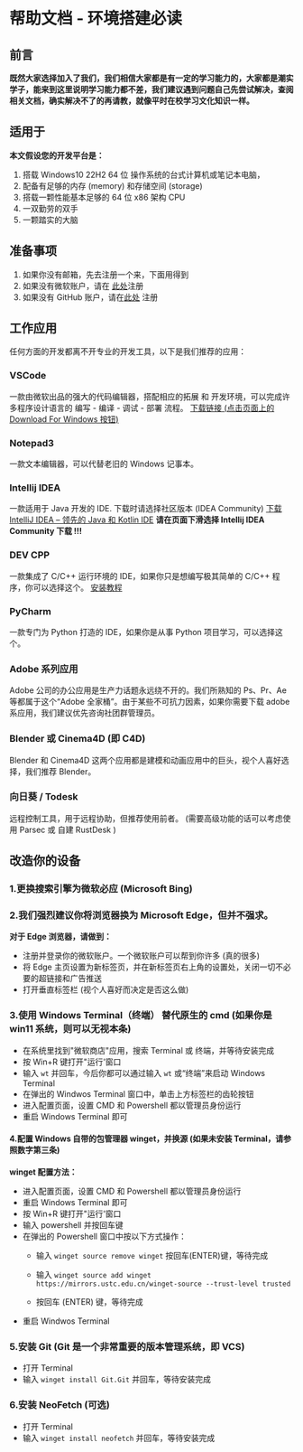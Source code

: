 # 帮助文档 - 环境搭建必读

## 前言
**既然大家选择加入了我们，我们相信大家都是有一定的学习能力的，大家都是潮实学子，能来到这里说明学习能力都不差，我们建议遇到问题自己先尝试解决，查阅相关文档，确实解决不了的再请教，就像平时在校学习文化知识一样。**
	
## 适用于
**本文假设您的开发平台是：**
1. 搭载 Windows10 22H2 64 位 操作系统的台式计算机或笔记本电脑，
2. 配备有足够的内存 (memory) 和存储空间 (storage)
3. 搭载一颗性能基本足够的 64 位 x86 架构 CPU
4. 一双勤劳的双手
5. 一颗踏实的大脑
	
## 准备事项
1. 如果你没有邮箱，先去注册一个来，下面用得到
2. 如果没有微软账户，请在 [此处](https://account.microsoft.com/account)注册
3. 如果没有 GitHub 账户，请在[此处](https://github.com/) 注册
	
## 工作应用
任何方面的开发都离不开专业的开发工具，以下是我们推荐的应用：	
	
### VSCode
一款由微软出品的强大的代码编辑器，搭配相应的拓展 和 开发环境，可以完成许多程序设计语言的 编写 - 编译 - 调试 - 部署 流程。	
[下载链接 (点击页面上的 Download For Windows 按钮)](https://code.visualstudio.com/)

 
### Notepad3
一款文本编辑器，可以代替老旧的 Windows 记事本。
 
### Intellij IDEA
一款适用于 Java 开发的 IDE. 下载时请选择社区版本 (IDEA Community)
 [下载 IntelliJ IDEA – 领先的 Java 和 Kotlin IDE](https://www.jetbrains.com/zh-cn/idea/download/?section=windows)
**请在页面下滑选择 Intellij IDEA Community 下载 !!!**

 
### DEV CPP
一款集成了 C/C++ 运行环境的 IDE，如果你只是想编写极其简单的 C/C++ 程序，你可以选择这个。
[安装教程](https://zhuanlan.zhihu.com/p/599443944)

 ### PyCharm
一款专门为 Python 打造的 IDE，如果你是从事 Python 项目学习，可以选择这个。

 
### Adobe 系列应用
Adobe 公司的办公应用是生产力话题永远绕不开的。我们所熟知的 Ps、Pr、Ae 等都属于这个“Adobe 全家桶”。由于某些不可抗力因素，如果你需要下载 adobe 系应用，我们建议优先咨询社团群管理员。

 
### Blender 或 Cinema4D (即 C4D)
Blender 和 Cinema4D 这两个应用都是建模和动画应用中的巨头，视个人喜好选择，我们推荐 Blender。

 
### 向日葵 / Todesk
远程控制工具，用于远程协助，但推荐使用前者。
(需要高级功能的话可以考虑使用 Parsec 或 自建 RustDesk )

 
## 改造你的设备
### 1.更换搜索引擎为微软必应 (Microsoft Bing)
	
### 2.我们强烈建议你将浏览器换为 Microsoft Edge，但并不强求。
**对于 Edge 浏览器，请做到：**
- 注册并登录你的微软账户。一个微软账户可以帮到你许多 (真的很多)
- 将 Edge 主页设置为新标签页，并在新标签页右上角的设置处，关闭一切不必要的超链接和广告推送
- 打开垂直标签栏 (视个人喜好而决定是否这么做)
	
### 3.使用 Windows Terminal（终端） 替代原生的 cmd (如果你是 win11 系统，则可以无视本条)
- 在系统里找到"微软商店"应用，搜索 Terminal 或 终端，并等待安装完成
- 按 Win+R 键打开"运行'窗口
- 输入 `wt` 并回车，今后你都可以通过输入 `wt` 或“终端”来启动 Windows Terminal
- 在弹出的 Windwos Terminal 窗口中，单击上方标签栏的齿轮按钮
- 进入配置页面，设置 CMD 和 Powershell 都以管理员身份运行
- 重启 Windows Terminal 即可
	
#### 4.配置 Windows 自带的包管理器 winget，并换源 (如果未安装 Terminal，请参照数字第三条)
**winget 配置方法：**
- 进入配置页面，设置 CMD 和 Powershell 都以管理员身份运行
- 重启 Windows Terminal 即可
- 按 Win+R 键打开"运行'窗口
- 输入 powershell 并按回车键
- 在弹出的 Powershell 窗口中按以下方式操作：
    - 输入 `winget source remove winget`
    按回车(ENTER)键，等待完成

    - 输入 `winget source add winget https://mirrors.ustc.edu.cn/winget-source --trust-level trusted`

    - 按回车 (ENTER) 键，等待完成
- 重启 Windwos Terminal
	
### 5.安装 Git (Git 是一个非常重要的版本管理系统，即 VCS)
- 打开 Terminal
- 输入 `winget install Git.Git` 并回车，等待安装完成
	
### 6.安装 NeoFetch (可选)
- 打开 Terminal
- 输入 `winget install neofetch` 并回车，等待安装完成
